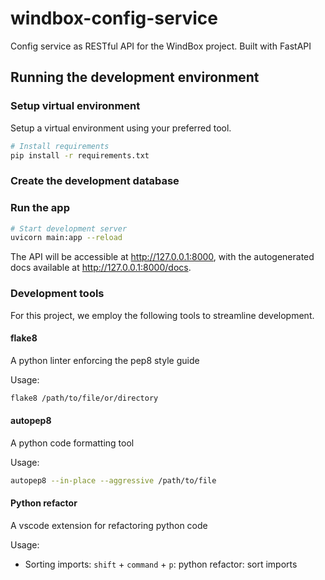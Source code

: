 # windbox-config-service

Config service as RESTful API for the WindBox project. Built with FastAPI

## Running the development environment

### Setup virtual environment

Setup a virtual environment using your preferred tool.

```zsh
# Install requirements
pip install -r requirements.txt

```

### Create the development database


### Run the app

```zsh
# Start development server
uvicorn main:app --reload
```

The API will be accessible at http://127.0.0.1:8000, with the autogenerated docs available at http://127.0.0.1:8000/docs.

### Development tools

For this project, we employ the following tools to streamline development.

#### flake8

A python linter enforcing the pep8 style guide

Usage:

```zsh
flake8 /path/to/file/or/directory
```

#### autopep8

 A python code formatting tool

Usage:

```zsh
autopep8 --in-place --aggressive /path/to/file
```
 
#### Python refactor

 A vscode extension for refactoring python code

Usage:

- Sorting imports: `shift` + `command` + `p`: python refactor: sort imports
